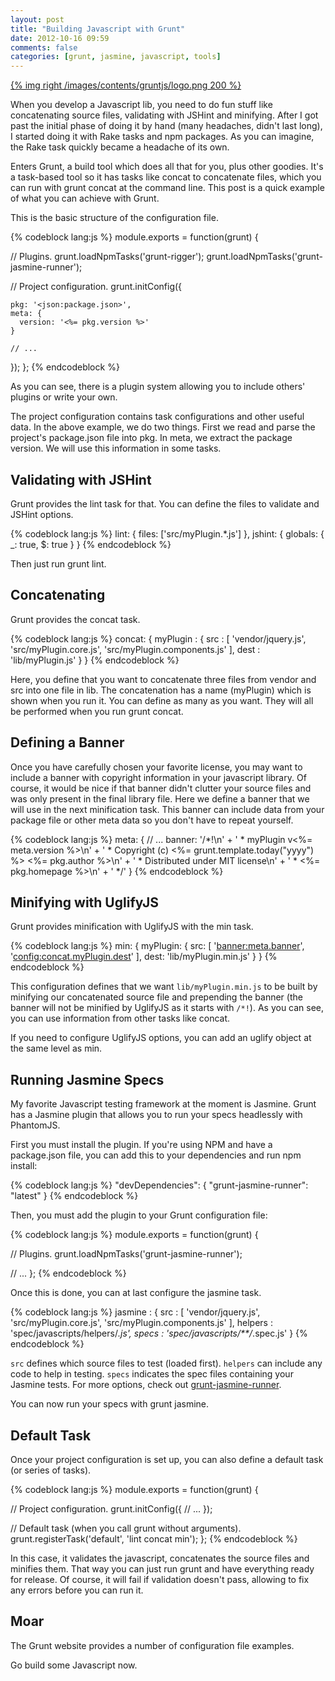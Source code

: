 ```yaml
---
layout: post
title: "Building Javascript with Grunt"
date: 2012-10-16 09:59
comments: false
categories: [grunt, jasmine, javascript, tools]
---
```


[{% img right /images/contents/gruntjs/logo.png 200 %}](http://gruntjs.com)

When you develop a Javascript lib, you need to do fun stuff like concatenating source files, validating with JSHint and minifying. After I got past the initial phase of doing it by hand (many headaches, didn't last long), I started doing it with Rake tasks and npm packages. As you can imagine, the Rake task quickly became a headache of its own.

Enters Grunt, a build tool which does all that for you, plus other goodies. It's a task-based tool so it has tasks like concat to concatenate files, which you can run with grunt concat at the command line. This post is a quick example of what you can achieve with Grunt.

<!--more-->

This is the basic structure of the configuration file.

{% codeblock lang:js %}
module.exports = function(grunt) {
 
  // Plugins.
  grunt.loadNpmTasks('grunt-rigger');
  grunt.loadNpmTasks('grunt-jasmine-runner');
 
  // Project configuration.
  grunt.initConfig({
 
    pkg: '<json:package.json>',
    meta: {
      version: '<%= pkg.version %>'
    }
 
    // ...
  });
};
{% endcodeblock %}

As you can see, there is a plugin system allowing you to include others' plugins or write your own.

The project configuration contains task configurations and other useful data. In the above example, we do two things. First we read and parse the project's package.json file into pkg. In meta, we extract the package version. We will use this information in some tasks.

## Validating with JSHint

Grunt provides the lint task for that. You can define the files to validate and JSHint options.

{% codeblock lang:js %}
lint: {
  files: ['src/myPlugin.*.js']
},
jshint: {
  globals: {
    _: true,
    $: true
  }
}
{% endcodeblock %}

Then just run grunt lint.

## Concatenating

Grunt provides the concat task.

{% codeblock lang:js %}
concat: {
  myPlugin : {
    src : [
      'vendor/jquery.js',
      'src/myPlugin.core.js',
      'src/myPlugin.components.js'
    ],
    dest : 'lib/myPlugin.js'
  }
}
{% endcodeblock %}

Here, you define that you want to concatenate three files from vendor and src into one file in lib. The concatenation has a name (myPlugin) which is shown when you run it. You can define as many as you want. They will all be performed when you run grunt concat.

## Defining a Banner

Once you have carefully chosen your favorite license, you may want to include a banner with copyright information in your javascript library. Of course, it would be nice if that banner didn't clutter your source files and was only present in the final library file. Here we define a banner that we will use in the next minification task. This banner can include data from your package file or other meta data so you don't have to repeat yourself.

{% codeblock lang:js %}
meta: {
  // ...
  banner:
    '/*!\n' +
    ' * myPlugin v<%= meta.version %>\n' +
    ' * Copyright (c) <%= grunt.template.today("yyyy") %> <%= pkg.author %>\n' +
    ' * Distributed under MIT license\n' +
    ' * <%= pkg.homepage %>\n' +
    ' */'
}
{% endcodeblock %}

## Minifying with UglifyJS

Grunt provides minification with UglifyJS with the min task.

{% codeblock lang:js %}
min: {
  myPlugin: {
    src: [
      '<banner:meta.banner>',
      '<config:concat.myPlugin.dest>'
    ],
    dest: 'lib/myPlugin.min.js'
  }
}
{% endcodeblock %}

This configuration defines that we want `lib/myPlugin.min.js` to be built by minifying our concatenated source file and prepending the banner (the banner will not be minified by UglifyJS as it starts with `/*!`). As you can see, you can use information from other tasks like concat.

If you need to configure UglifyJS options, you can add an uglify object at the same level as min.

## Running Jasmine Specs

My favorite Javascript testing framework at the moment is Jasmine. Grunt has a Jasmine plugin that allows you to run your specs headlessly with PhantomJS.

First you must install the plugin. If you're using NPM and have a package.json file, you can add this to your dependencies and run npm install:

{% codeblock lang:js %}
"devDependencies": {
  "grunt-jasmine-runner": "latest"
}
{% endcodeblock %}

Then, you must add the plugin to your Grunt configuration file:

{% codeblock lang:js %}
module.exports = function(grunt) {
 
  // Plugins.
  grunt.loadNpmTasks('grunt-jasmine-runner');
 
  // ...
};
{% endcodeblock %}

Once this is done, you can at last configure the jasmine task.

{% codeblock lang:js %}
jasmine : {
  src : [
    'vendor/jquery.js',
    'src/myPlugin.core.js',
    'src/myPlugin.components.js'
  ],
  helpers : 'spec/javascripts/helpers/*.js',
  specs : 'spec/javascripts/**/*.spec.js'
}
{% endcodeblock %}

`src` defines which source files to test (loaded first). `helpers` can include any code to help in testing. `specs` indicates the spec files containing your Jasmine tests. For more options, check out [grunt-jasmine-runner](https://github.com/jasmine-contrib/grunt-jasmine-runner).

You can now run your specs with grunt jasmine.

## Default Task

Once your project configuration is set up, you can also define a default task (or series of tasks).

{% codeblock lang:js %}
module.exports = function(grunt) {
 
  // Project configuration.
  grunt.initConfig({
    // ...
  });
 
  // Default task (when you call grunt without arguments).
  grunt.registerTask('default', 'lint concat min');
};
{% endcodeblock %}

In this case, it validates the javascript, concatenates the source files and minifies them. That way you can just run grunt and have everything ready for release. Of course, it will fail if validation doesn't pass, allowing to fix any errors before you can run it.

## Moar

The Grunt website provides a number of configuration file examples.

Go build some Javascript now.
